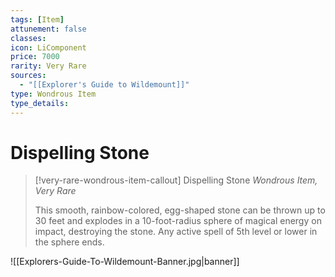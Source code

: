 ```yaml
---
tags: [Item]
attunement: false
classes: 
icon: LiComponent
price: 7000
rarity: Very Rare
sources:
  - "[[Explorer's Guide to Wildemount]]"
type: Wondrous Item
type_details: 
---
```

# Dispelling Stone
>[!very-rare-wondrous-item-callout] Dispelling Stone
>*Wondrous Item, Very Rare*
>
>This smooth, rainbow-colored, egg-shaped stone can be thrown up to 30 feet and explodes in a 10-foot-radius sphere of magical energy on impact, destroying the stone. Any active spell of 5th level or lower in the sphere ends.

![[Explorers-Guide-To-Wildemount-Banner.jpg|banner]]

